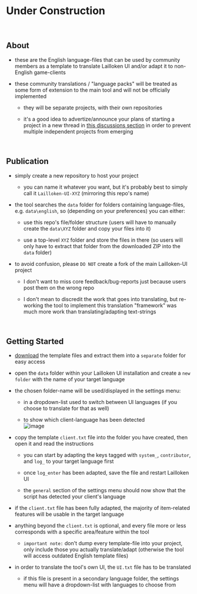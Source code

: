 # Under Construction
<br>

## About
- these are the English language-files that can be used by community members as a template to translate Lailloken UI and/or adapt it to non-English game-clients

- these community translations / "language packs" will be treated as some form of extension to the main tool and will not be officially implemented

  - they will be separate projects, with their own repositories
 
  - it's a good idea to advertize/announce your plans of starting a project in a new thread in [this discussions section](https://github.com/Lailloken/Lailloken-UI/discussions/categories/translations-localization) in order to prevent multiple independent projects from emerging
<br>

## Publication
- simply create a new repository to host your project

  - you can name it whatever you want, but it's probably best to simply call it `Lailloken-UI-XYZ` (mirroring this repo's name)
 
- the tool searches the `data` folder for folders containing language-files, e.g. `data\english`, so (depending on your preferences) you can either:

  - use this repo's file/folder structure (users will have to manually create the `data\XYZ` folder and copy your files into it)
 
  - use a top-level `XYZ` folder and store the files in there (so users will only have to extract that folder from the downloaded ZIP into the `data` folder)
 
- to avoid confusion, please `DO NOT` create a fork of the main Lailloken-UI project

  - I don't want to miss core feedback/bug-reports just because users post them on the wrong repo
 
  - I don't mean to discredit the work that goes into translating, but re-working the tool to implement this translation "framework" was much more work than translating/adapting text-strings
<br>

## Getting Started
- [download](https://github.com/Lailloken/Lailloken-UI-English/archive/refs/heads/main.zip) the template files and extract them into a `separate` folder for easy access

- open the `data` folder within your Lailloken UI installation and create a `new folder` with the name of your target language
- the chosen folder-name will be used/displayed in the settings menu:
  - in a dropdown-list used to switch between UI languages (if you choose to translate for that as well)
 
  - to show which client-language has been detected  
![image](https://github.com/Lailloken/Lailloken-UI-English/assets/61888437/6bc87e98-290e-427e-9eb7-1219013b5493)

- copy the template `client.txt` file into the folder you have created, then open it and read the instructions
  - you can start by adapting the keys tagged with `system_`, `contributor`, and `log_` to your target language first
 
  - once `log_enter` has been adapted, save the file and restart Lailloken UI
  - the `general` section of the settings menu should now show that the script has detected your client's language
 
- if the `client.txt` file has been fully adapted, the majority of item-related features will be usable in the target language

- anything beyond the `client.txt` is optional, and every file more or less corresponds with a specific area/feature within the tool
  - `important note:` don't dump every template-file into your project, only include those you actually translate/adapt (otherwise the tool will access outdated English template files)
 
- in order to translate the tool's own UI, the `UI.txt` file has to be translated
  - if this file is present in a secondary language folder, the settings menu will have a dropdown-list with languages to choose from
